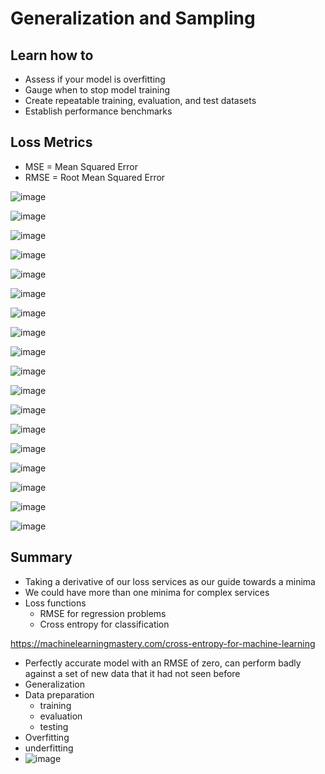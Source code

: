# Generalization and Sampling

## Learn how to

- Assess if your model is overfitting
- Gauge when to stop model training
- Create repeatable training, evaluation, and test datasets
- Establish performance benchmarks

## Loss Metrics

- MSE = Mean Squared Error
- RMSE = Root Mean Squared Error

![image](../../media/Generalization-and-Sampling-image1.jpg)

![image](../../media/Generalization-and-Sampling-image2.jpg)

![image](../../media/Generalization-and-Sampling-image3.jpg)

![image](../../media/Generalization-and-Sampling-image4.jpg)

![image](../../media/Generalization-and-Sampling-image5.jpg)

![image](../../media/Generalization-and-Sampling-image6.jpg)

![image](../../media/Generalization-and-Sampling-image7.jpg)

![image](../../media/Generalization-and-Sampling-image8.jpg)

![image](../../media/Generalization-and-Sampling-image9.jpg)

![image](../../media/Generalization-and-Sampling-image10.jpg)

![image](../../media/Generalization-and-Sampling-image11.jpg)

![image](../../media/Generalization-and-Sampling-image12.jpg)

![image](../../media/Generalization-and-Sampling-image13.jpg)

![image](../../media/Generalization-and-Sampling-image14.jpg)

![image](../../media/Generalization-and-Sampling-image15.jpg)

![image](../../media/Generalization-and-Sampling-image16.jpg)

![image](../../media/Generalization-and-Sampling-image17.jpg)

![image](../../media/Generalization-and-Sampling-image18.jpg)

## Summary

- Taking a derivative of our loss services as our guide towards a minima
- We could have more than one minima for complex services
- Loss functions
  - RMSE for regression problems
  - Cross entropy for classification

https://machinelearningmastery.com/cross-entropy-for-machine-learning

- Perfectly accurate model with an RMSE of zero, can perform badly against a set of new data that it had not seen before
- Generalization
- Data preparation
  - training
  - evaluation
  - testing
- Overfitting
- underfitting
- ![image](../../media/Generalization-and-Sampling-image19.jpg)
